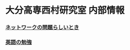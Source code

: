 
<!-- > pandoc index.md --include-in-header=header.txt -s -o index.html -->

# 大分高専西村研究室 内部情報

### [ネットワークの問題らしいとき](misc/network.html)
### [英語の勉強](http://www.oita-ct.ac.jp/seigyo/nishimura_hp/Misc/StudyingEnglish.html)
